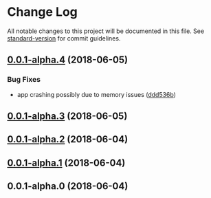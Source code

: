 # Change Log

All notable changes to this project will be documented in this file. See [standard-version](https://github.com/conventional-changelog/standard-version) for commit guidelines.

<a name="0.0.1-alpha.4"></a>
## [0.0.1-alpha.4](https://github.com/thisissoon/nativescript-app-demo/compare/v0.0.1-alpha.3...v0.0.1-alpha.4) (2018-06-05)


### Bug Fixes

* app crashing possibly due to memory issues ([ddd536b](https://github.com/thisissoon/nativescript-app-demo/commit/ddd536b))



<a name="0.0.1-alpha.3"></a>
## [0.0.1-alpha.3](https://github.com/thisissoon/nativescript-app-demo/compare/v0.0.1-alpha.2...v0.0.1-alpha.3) (2018-06-05)



<a name="0.0.1-alpha.2"></a>
## [0.0.1-alpha.2](https://github.com/thisissoon/nativescript-app-demo/compare/v0.0.1-alpha.1...v0.0.1-alpha.2) (2018-06-04)



<a name="0.0.1-alpha.1"></a>
## [0.0.1-alpha.1](https://github.com/thisissoon/nativescript-app-demo/compare/v0.0.1-alpha.0...v0.0.1-alpha.1) (2018-06-04)



<a name="0.0.1-alpha.0"></a>
## 0.0.1-alpha.0 (2018-06-04)
